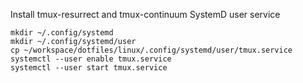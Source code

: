 Install tmux-resurrect and tmux-continuum SystemD user service

```
mkdir ~/.config/systemd
mkdir ~/.config/systemd/user
cp ~/workspace/dotfiles/linux/.config/systemd/user/tmux.service
systemctl --user enable tmux.service
systemctl --user start tmux.service
```
